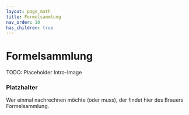 ```yaml
---
layout: page_math
title: Formelsammlung
nav_order: 10
has_children: true
---
```


# Formelsammlung

TODO: Placeholder Intro-Image

### Platzhalter

Wer einmal nachrechnen möchte (oder muss), der findet hier des Brauers Formelsammlung.